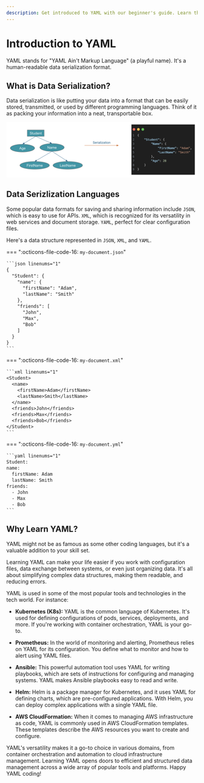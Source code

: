 ```yaml
---
description: Get introduced to YAML with our beginner's guide. Learn the basics of YAML and how it's used for configuration and data representation.
---
```


# Introduction to YAML

YAML stands for "YAML Ain't Markup Language" (a playful name). It's a human-readable data serialization format.

## What is Data Serialization?

Data serialization is like putting your data into a format that can be easily stored, transmitted, or used by different programming languages. Think of it as packing your information into a neat, transportable box.

<p align="center">
    <img src="../../../assets/eks-course-images/yaml-fundamentals/data-serialization.png" alt="Data Serialization" />
</p>

## Data Serizlization Languages

Some popular data formats for saving and sharing information include `JSON`, which is easy to use for APIs. `XML`, which is recognized for its versatility in web services and document storage. `YAML`, perfect for clear configuration files.

Here's a data structure represented in `JSON`, `XML`, and `YAML`.

=== ":octicons-file-code-16: `my-document.json`"

    ```json linenums="1"
    {
      "Student": {
        "name": {
          "firstName": "Adam",
          "lastName": "Smith"
        },
        "friends": [
          "John",
          "Max",
          "Bob"
        ]
      }
    }
    ```

=== ":octicons-file-code-16: `my-document.xml`"

    ```xml linenums="1"
    <Student>
      <name>
        <firstName>Adam</firstName>
        <lastName>Smith</lastName>
      </name>
      <friends>John</friends>
      <friends>Max</friends>
      <friends>Bob</friends>
    </Student>
    ```

=== ":octicons-file-code-16: `my-document.yml`"

    ```yaml linenums="1"
    Student:
    name:
      firstName: Adam
      lastName: Smith
    friends:
      - John
      - Max
      - Bob
    ```

## Why Learn YAML?

YAML might not be as famous as some other coding languages, but it's a valuable addition to your skill set. 

Learning YAML can make your life easier if you work with configuration files, data exchange between systems, or even just organizing data. It's all about simplifying complex data structures, making them readable, and reducing errors.

YAML is used in some of the most popular tools and technologies in the tech world. For instance:

- **Kubernetes (K8s):** YAML is the common language of Kubernetes. It's used for defining configurations of pods, services, deployments, and more. If you're working with container orchestration, YAML is your go-to.

- **Prometheus:** In the world of monitoring and alerting, Prometheus relies on YAML for its configuration. You define what to monitor and how to alert using YAML files.

- **Ansible:** This powerful automation tool uses YAML for writing playbooks, which are sets of instructions for configuring and managing systems. YAML makes Ansible playbooks easy to read and write.

- **Helm:** Helm is a package manager for Kubernetes, and it uses YAML for defining charts, which are pre-configured applications. With Helm, you can deploy complex applications with a single YAML file.

- **AWS CloudFormation:** When it comes to managing AWS infrastructure as code, YAML is commonly used in AWS CloudFormation templates. These templates describe the AWS resources you want to create and configure.

YAML's versatility makes it a go-to choice in various domains, from container orchestration and automation to cloud infrastructure management. Learning YAML opens doors to efficient and structured data management across a wide array of popular tools and platforms. Happy YAML coding!